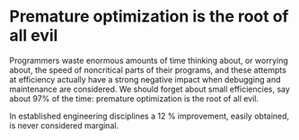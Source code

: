 # Premature optimization is the root of all evil

Programmers waste enormous amounts of time thinking about, or worrying about, the speed of noncritical parts of their programs, and these attempts at efficiency actually have a strong negative impact when debugging and maintenance are considered. We should forget about small efficiencies, say about 97% of the time: premature optimization is the root of all evil.

In established engineering disciplines a 12 % improvement, easily obtained, 
is never considered marginal.
